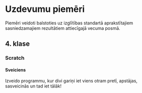 # Uzdevumu piemēri

Piemēri veidoti balstoties uz izglītības standartā aprakstītajiem sasniedzamajiem rezultātiem attiecīgajā vecuma posmā.

## 4. klase

### Scratch

#### Sveiciens

Izveido programmu, kur divi gariņi iet viens otram pretī, apstājas, sasveicinās un tad iet tālāk!
